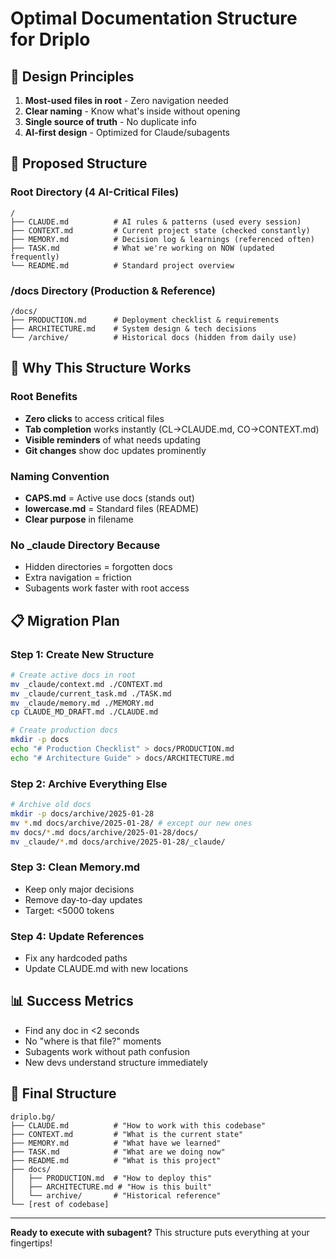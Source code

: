 # Optimal Documentation Structure for Driplo

## 🎯 Design Principles
1. **Most-used files in root** - Zero navigation needed
2. **Clear naming** - Know what's inside without opening
3. **Single source of truth** - No duplicate info
4. **AI-first design** - Optimized for Claude/subagents

## 📁 Proposed Structure

### Root Directory (4 AI-Critical Files)
```
/
├── CLAUDE.md          # AI rules & patterns (used every session)
├── CONTEXT.md         # Current project state (checked constantly)
├── MEMORY.md          # Decision log & learnings (referenced often)
├── TASK.md            # What we're working on NOW (updated frequently)
└── README.md          # Standard project overview
```

### /docs Directory (Production & Reference)
```
/docs/
├── PRODUCTION.md      # Deployment checklist & requirements
├── ARCHITECTURE.md    # System design & tech decisions
└── /archive/          # Historical docs (hidden from daily use)
```

## 🚀 Why This Structure Works

### Root Benefits
- **Zero clicks** to access critical files
- **Tab completion** works instantly (CL→CLAUDE.md, CO→CONTEXT.md)
- **Visible reminders** of what needs updating
- **Git changes** show doc updates prominently

### Naming Convention
- **CAPS.md** = Active use docs (stands out)
- **lowercase.md** = Standard files (README)
- **Clear purpose** in filename

### No _claude Directory Because
- Hidden directories = forgotten docs
- Extra navigation = friction
- Subagents work faster with root access

## 📋 Migration Plan

### Step 1: Create New Structure
```bash
# Create active docs in root
mv _claude/context.md ./CONTEXT.md
mv _claude/current_task.md ./TASK.md
mv _claude/memory.md ./MEMORY.md
cp CLAUDE_MD_DRAFT.md ./CLAUDE.md

# Create production docs
mkdir -p docs
echo "# Production Checklist" > docs/PRODUCTION.md
echo "# Architecture Guide" > docs/ARCHITECTURE.md
```

### Step 2: Archive Everything Else
```bash
# Archive old docs
mkdir -p docs/archive/2025-01-28
mv *.md docs/archive/2025-01-28/ # except our new ones
mv docs/*.md docs/archive/2025-01-28/docs/
mv _claude/*.md docs/archive/2025-01-28/_claude/
```

### Step 3: Clean Memory.md
- Keep only major decisions
- Remove day-to-day updates
- Target: <5000 tokens

### Step 4: Update References
- Fix any hardcoded paths
- Update CLAUDE.md with new locations

## 📊 Success Metrics
- Find any doc in <2 seconds
- No "where is that file?" moments
- Subagents work without path confusion
- New devs understand structure immediately

## 🎯 Final Structure
```
driplo.bg/
├── CLAUDE.md          # "How to work with this codebase"
├── CONTEXT.md         # "What is the current state"
├── MEMORY.md          # "What have we learned"
├── TASK.md            # "What are we doing now"
├── README.md          # "What is this project"
├── docs/
│   ├── PRODUCTION.md  # "How to deploy this"
│   ├── ARCHITECTURE.md # "How is this built"
│   └── archive/       # "Historical reference"
└── [rest of codebase]
```

---

**Ready to execute with subagent?** This structure puts everything at your fingertips!